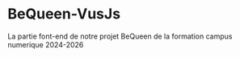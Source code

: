 # BeQueen-VusJs
La partie font-end de notre projet BeQueen de la formation campus numerique 2024-2026
